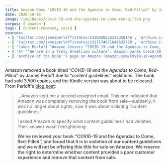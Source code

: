 ```yaml
---
title: Amazon Bans "COVID-19 and the Agendas to Come, Red-Pilled" by James Perloff
date: 2020-10-15
image: /img/books/covid-19-and-the-agendas-to-come-red-pilled.png
corpos: [ amazon ]
tags: [ content-removed, covid ]
sources:
 - [ 'twitter.com/jamesperloff/status/1316920232217350146', 'archive.is/eTsyl' ]
 - [ 'twitter.com/jamesperloff/status/1317174671641632770', 'archive.is/jDNgJ' ]
 - [ 'James Perloff "Amazon Censors “COVID-19 and the Agendas to Come, Red-Pilled”" by James Perloff (17 Oct 2020)', 'archive.is/4sQrp' ]
 - [ 'RT "‘We are in a truly Orwellian culture’: Amazon yanks Covid-19 skeptic’s book for ominously vague ’content violations’" by Helen Buyniski (17 Oct 2020)', 'archive.is/E6tDj' ]
 - [ 'Archive of the book''s page on Amazon (amazon.com/COVID-19-Agendas-Red-Pilled-James-Perloff/dp/0966816048/)', 'archive.is/aIOvz' ]
---
```


Amazon removed a book titled _"COVID-19 and the Agendas to Come, Red-Pilled"_
by James Perloff due to "content guidelines" violations. The book had sold
3,500 copies, and the Kindle version was about to be released. From Perloff's
[blog post](https://archive.is/4sQrp#selection-305.32-305.235):
> ...Amazon sent me a second unsigned email. This one indicated that Amazon was
> completely removing the book from sale—suddenly, it was no longer about
> rights; now it was about violating “content guidelines.”
>
> I asked Amazon to specify what content guidelines I had violated. Their
> answer wasn’t enlightening:
>
> **We’ve reviewed your book “COVID-19 and the Agendas to Come, Red-Pilled”, and
> found that it is in violation of our content guidelines and we will not be
> offering this title for sale on Amazon.  We reserve the right to determine
> whether content provides a poor customer experience and remove that content
> from sale.**
